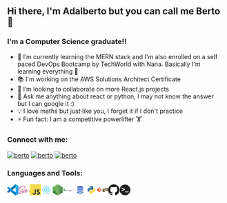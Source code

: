 ## Hi there, I'm Adalberto but you can call me Berto 👋

### I'm a Computer Science graduate!!

- 🌱 I’m currently learning the MERN stack and I'm also enrolled on a self paced DevOps Bootcamp by TechWorld with Nana. Basically I'm learning everything 🤣
- 📚 I'm working on the AWS Solutions Architect Certificate
- 👯 I’m looking to collaborate on more React.js projects 
- 💬 Ask me anything about react or python, I may not know the answer but I can google it :)
- 💡 I love maths but just like you, I forget it if I don't practice
- ⚡ Fun fact: I am a competitive powerlifter 🏋️

### Connect with me: 

<p align="left">     
<a href="https://linkedin.com/in/berto-m" target="blank"><img align="center" src="https://raw.githubusercontent.com/rahuldkjain/github-profile-readme-generator/master/src/images/icons/Social/linked-in-alt.svg" alt="berto" height="30" width="40" /></a>       
<a href="https://www.youtube.com/playlist?list=PL1B6CFl-aMLNAyaOkIyVrcOsRYxTXGYO6" target="blank"><img align="center" src="https://raw.githubusercontent.com/rahuldkjain/github-profile-readme-generator/master/src/images/icons/Social/youtube.svg" alt="berto" height="30" width="40" /></a>      
<a href="https://instagram.com/albert.medina.v/" target="blank"><img align="center" src="https://raw.githubusercontent.com/rahuldkjain/github-profile-readme-generator/master/src/images/icons/Social/instagram.svg" alt="berto" height="30" width="40" /></a>



### Languages and Tools:

<img align="left" alt="Visual Studio Code" width="26px" src="https://raw.githubusercontent.com/github/explore/80688e429a7d4ef2fca1e82350fe8e3517d3494d/topics/visual-studio-code/visual-studio-code.png" />
<img align="left" alt="Sass" width="26px" src="https://raw.githubusercontent.com/github/explore/80688e429a7d4ef2fca1e82350fe8e3517d3494d/topics/sass/sass.png" />
<img align="left" alt="JavaScript" width="26px" src="https://raw.githubusercontent.com/github/explore/80688e429a7d4ef2fca1e82350fe8e3517d3494d/topics/javascript/javascript.png" />
<img align="left" alt="React" width="26px" src="https://raw.githubusercontent.com/github/explore/80688e429a7d4ef2fca1e82350fe8e3517d3494d/topics/react/react.png" />
<img align="left" alt="Node.js" width="26px" src="https://raw.githubusercontent.com/github/explore/80688e429a7d4ef2fca1e82350fe8e3517d3494d/topics/nodejs/nodejs.png" />
<img align="left" alt="MongoDB" width="26px" src="https://raw.githubusercontent.com/github/explore/80688e429a7d4ef2fca1e82350fe8e3517d3494d/topics/mongodb/mongodb.png" />
<img align="left" alt="SQL" width="26px" src="https://raw.githubusercontent.com/github/explore/80688e429a7d4ef2fca1e82350fe8e3517d3494d/topics/sql/sql.png" />
<img align="left" alt="Python" width="26px" src="https://raw.githubusercontent.com/github/explore/80688e429a7d4ef2fca1e82350fe8e3517d3494d/topics/python/python.png" />
<img align="left" alt="Git" width="26px" src="https://raw.githubusercontent.com/github/explore/80688e429a7d4ef2fca1e82350fe8e3517d3494d/topics/git/git.png" />
<img align="left" alt="GitHub" width="26px" src="https://raw.githubusercontent.com/github/explore/78df643247d429f6cc873026c0622819ad797942/topics/github/github.png" />
<img align="left" alt="Terminal" width="26px" src="https://raw.githubusercontent.com/github/explore/80688e429a7d4ef2fca1e82350fe8e3517d3494d/topics/terminal/terminal.png" />
     
[linkedin]: https://linkedin.com/in/berto-m/
[youtube]: https://www.youtube.com/playlist?list=PL1B6CFl-aMLNAyaOkIyVrcOsRYxTXGYO6
[instagram]: https://www.instagram.com/albert.medina.v/
